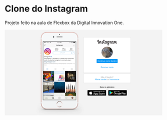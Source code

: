 # Clone do Instagram

Projeto feito na aula de Flexbox da Digital Innovation One.

![screenshot](screenshot.png "screenshot")
